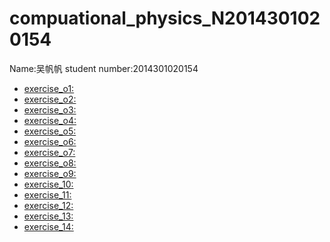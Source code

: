 # compuational_physics_N2014301020154
Name:吴帆帆   student number:2014301020154
* [exercise_o1:]()
* [exercise_o2:]()
* [exercise_o3:]()
* [exercise_o4:]()
* [exercise_o5:]()
* [exercise_o6:]()
* [exercise_o7:]()
* [exercise_o8:]()
* [exercise_o9:]()
* [exercise_10:]()
* [exercise_11:]()
* [exercise_12:]()
* [exercise_13:]()
* [exercise_14:]()
